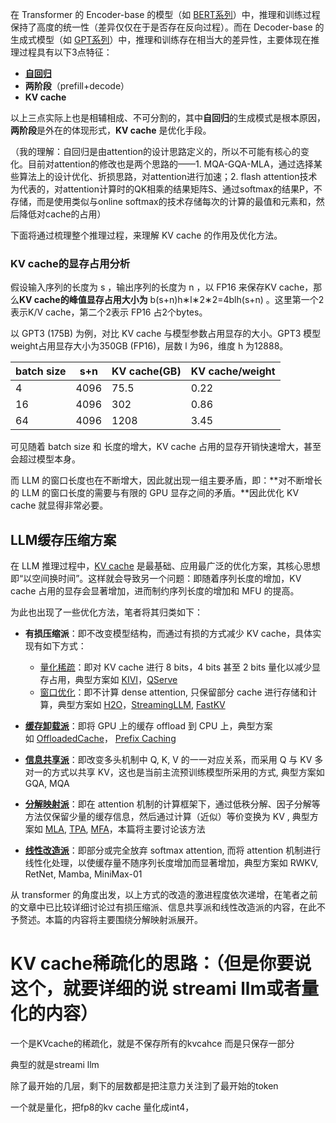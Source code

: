 在 Transformer 的 Encoder-base 的模型（如 [BERT系列](https://zhida.zhihu.com/search?content_id=234743998&content_type=Article&match_order=1&q=BERT%E7%B3%BB%E5%88%97&zhida_source=entity)）中，推理和训练过程保持了高度的统一性（差异仅仅在于是否存在反向过程）。而在 Decoder-base 的生成式模型（如 [GPT系列](https://zhida.zhihu.com/search?content_id=234743998&content_type=Article&match_order=1&q=GPT%E7%B3%BB%E5%88%97&zhida_source=entity)）中，推理和训练存在相当大的差异性，主要体现在推理过程具有以下3点特征：

- **[自回归](https://zhida.zhihu.com/search?content_id=234743998&content_type=Article&match_order=1&q=%E8%87%AA%E5%9B%9E%E5%BD%92&zhida_source=entity)**
- **两阶段**（prefill+decode）
- **KV cache**

以上三点实际上也是相辅相成、不可分割的，其中**自回归**的生成模式是根本原因，**两阶段**是外在的体现形式，**KV cache** 是优化手段。




（我的理解：自回归是由attention的设计思路定义的，所以不可能有核心的变化。目前对attention的修改也是两个思路的——1. MQA-GQA-MLA，通过选择某些算法上的设计优化、折损思路，对attention进行加速；2. flash attention技术为代表的，对attention计算时的QK相乘的结果矩阵S、通过softmax的结果P，不存储，而是使用类似与online softmax的技术存储每次的计算的最值和元素和，然后降低对cache的占用）

下面将通过梳理整个推理过程，来理解 KV cache 的作用及优化方法。

### **KV cache的显存占用分析**

假设输入序列的长度为 s ，输出序列的长度为 n ，以 FP16 来保存KV cache，那么**KV cache的峰值显存占用大小为** b(s+n)h∗l∗2∗2=4blh(s+n) 。这里第一个2表示K/V cache，第二个2表示 FP16 占2个bytes。

以 GPT3 (175B) 为例，对比 KV cache 与模型参数占用显存的大小。GPT3 模型weight占用显存大小为350GB (FP16)，层数 l 为96，维度 h 为12888。

|batch size|s+n|KV cache(GB)|KV cache/weight|
|---|---|---|---|
|4|4096|75.5|0.22|
|16|4096|302|0.86|
|64|4096|1208|3.45|

可见随着 batch size 和 长度的增大，KV cache 占用的显存开销快速增大，甚至会超过模型本身。

而 LLM 的窗口长度也在不断增大，因此就出现一组主要矛盾，即：**对不断增长的 LLM 的窗口长度的需要与有限的 GPU 显存之间的矛盾。**因此优化 KV cache 就显得非常必要。


## LLM缓存压缩方案
在 LLM 推理过程中，[KV cache](https://zhida.zhihu.com/search?content_id=252955094&content_type=Article&match_order=1&q=KV+cache&zhida_source=entity) 是最基础、应用最广泛的优化方案，其核心思想即“以空间换时间”。这样就会导致另一个问题：即随着序列长度的增加，KV cache 占用的显存会显著增加，进而制约序列长度的增加和 MFU 的提高。

为此也出现了一些优化方法，笔者将其归类如下：

- **有损压缩派**：即不改变模型结构，而通过有损的方式减少 KV cache，具体实现有如下方式：

	- [量化稀疏](https://zhida.zhihu.com/search?content_id=252955094&content_type=Article&match_order=1&q=%E9%87%8F%E5%8C%96%E7%A8%80%E7%96%8F&zhida_source=entity)：即对 KV cache 进行 8 bits，4 bits 甚至 2 bits 量化以减少显存占用，典型方案如 [KIVI](https://link.zhihu.com/?target=https%3A//arxiv.org/abs/2402.02750)，[QServe](https://link.zhihu.com/?target=https%3A//arxiv.org/abs/2405.04532)
	- [窗口优化](https://zhida.zhihu.com/search?content_id=252955094&content_type=Article&match_order=1&q=%E7%AA%97%E5%8F%A3%E4%BC%98%E5%8C%96&zhida_source=entity)：即不计算 dense attention, 只保留部分 cache 进行存储和计算，典型方案如 [H2O](https://link.zhihu.com/?target=https%3A//browse.arxiv.org/pdf/2306.14048.pdf)，[StreamingLLM](https://link.zhihu.com/?target=https%3A//arxiv.org/pdf/2309.17453.pdf), [FastKV](https://link.zhihu.com/?target=https%3A//arxiv.org/pdf/2502.01068)

- **[缓存卸载派](https://zhida.zhihu.com/search?content_id=252955094&content_type=Article&match_order=1&q=%E7%BC%93%E5%AD%98%E5%8D%B8%E8%BD%BD%E6%B4%BE&zhida_source=entity)**：即将 GPU 上的缓存 offload 到 CPU 上，典型方案如 [OffloadedCache](https://link.zhihu.com/?target=https%3A//huggingface.co/docs/transformers/main/en/internal/generation_utils%23transformers.OffloadedCache)， [Prefix Caching](https://link.zhihu.com/?target=https%3A//docs.vllm.ai/en/latest/features/automatic_prefix_caching.html)
- **[信息共享派](https://zhida.zhihu.com/search?content_id=252955094&content_type=Article&match_order=1&q=%E4%BF%A1%E6%81%AF%E5%85%B1%E4%BA%AB%E6%B4%BE&zhida_source=entity)**：即改变多头机制中 Q, K, V 的一一对应关系，而采用 Q 与 KV 多对一的方式以共享 KV，这也是当前主流预训练模型所采用的方式, 典型方案如 GQA, MQA
- **[分解映射派](https://zhida.zhihu.com/search?content_id=252955094&content_type=Article&match_order=1&q=%E5%88%86%E8%A7%A3%E6%98%A0%E5%B0%84%E6%B4%BE&zhida_source=entity)**：即在 attention 机制的计算框架下，通过低秩分解、因子分解等方法仅保留少量的缓存信息，然后通过计算（近似）等价变换为 KV , 典型方案如 [MLA](https://link.zhihu.com/?target=https%3A//arxiv.org/abs/2405.04434), [TPA](https://link.zhihu.com/?target=https%3A//arxiv.org/abs/2501.06425), [MFA](https://link.zhihu.com/?target=https%3A//arxiv.org/abs/2412.19255)，本篇将主要讨论该方法
- **[线性改造派](https://zhida.zhihu.com/search?content_id=252955094&content_type=Article&match_order=1&q=%E7%BA%BF%E6%80%A7%E6%94%B9%E9%80%A0%E6%B4%BE&zhida_source=entity)**：即部分或完全放弃 softmax attention, 而将 attention 机制进行线性化处理，以使缓存量不随序列长度增加而显著增加，典型方案如 RWKV, RetNet, Mamba, MiniMax-01

从 transformer 的角度出发，以上方式的改造的激进程度依次递增，在笔者之前的文章中已比较详细讨论过有损压缩派、信息共享派和线性改造派的内容，在此不予赘述。本篇的内容将主要围绕分解映射派展开。



# KV cache稀疏化的思路：（但是你要说这个，就要详细的说 streami llm或者量化的内容）

一个是KVcache的稀疏化，就是不保存所有的kvcahce 而是只保存一部分

典型的就是streami llm

除了最开始的几层，剩下的层数都是把注意力关注到了最开始的token

一个就是量化，把fp8的kv cache 量化成int4，